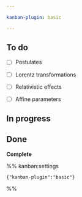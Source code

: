 ```yaml
---

kanban-plugin: basic

---
```


## To do

- [ ] Postulates
- [ ] Lorentz transformations
- [ ] Relativistic effects
- [ ] Affine parameters


## In progress



## Done

**Complete**




%% kanban:settings
```
{"kanban-plugin":"basic"}
```
%%